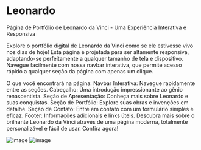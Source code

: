 # Leonardo
Página de Portfólio de Leonardo da Vinci - Uma Experiência Interativa e Responsiva

Explore o portfólio digital de Leonardo da Vinci como se ele estivesse vivo nos dias de hoje! Esta página é projetada para ser altamente responsiva, adaptando-se perfeitamente a qualquer tamanho de tela e dispositivo. Navegue facilmente com nossa navbar interativa, que permite acesso rápido a qualquer seção da página com apenas um clique.

O que você encontrará na página:
Navbar Interativa: Navegue rapidamente entre as seções.
Cabeçalho: Uma introdução impressionante ao gênio renascentista.
Seção de Apresentação: Conheça mais sobre Leonardo e suas conquistas.
Seção de Portfólio: Explore suas obras e invenções em detalhe.
Seção de Contato: Entre em contato com um formulário simples e eficaz.
Footer: Informações adicionais e links úteis.
Descubra mais sobre o brilhante Leonardo da Vinci através de uma página moderna, totalmente personalizável e fácil de usar. Confira agora!



![image](https://github.com/phsoaresb/LeonardoDaVinci-Portifolio/assets/134897384/0fe081a2-435f-47e1-acdf-a04c285bffe1)
![image](https://github.com/phsoaresb/LeonardoDaVinci-Portifolio/assets/134897384/59ef4368-95ed-48b0-800b-4172c73b3138)
